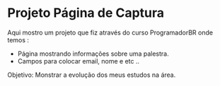 <h1> Projeto Página de Captura </h1>
<p> Aqui mostro um projeto que fiz através do curso ProgramadorBR onde temos :</p>
<ul>
<li> Página mostrando informações sobre uma palestra. </li>
<li> Campos para colocar email, nome e etc .. </li>
</ul>
<p> Objetivo: Monstrar a evolução dos meus estudos na área. </p> 

